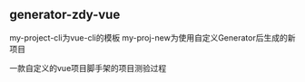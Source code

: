 ## generator-zdy-vue

my-project-cli为vue-cli的模板
my-proj-new为使用自定义Generator后生成的新项目

一款自定义的vue项目脚手架的项目测验过程
